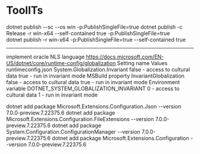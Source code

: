# ToolITs

dotnet publish --sc --os win -p:PublishSingleFile=true
dotnet publish -c Release -r win-x64 --self-contained true -p:PublishSingleFile=true  
dotnet publish -r win-x64 -p:PublishSingleFile=true --self-contained true


---
implement oracle NLS language
https://docs.microsoft.com/EN-US/dotnet/core/runtime-config/globalization
Setting name	Values
runtimeconfig.json	System.Globalization.Invariant	false - access to cultural data
true - run in invariant mode
MSBuild property	InvariantGlobalization	false - access to cultural data
true - run in invariant mode
Environment variable	DOTNET_SYSTEM_GLOBALIZATION_INVARIANT	0 - access to cultural data
1 - run in invariant mode

dotnet add package Microsoft.Extensions.Configuration.Json --version 7.0.0-preview.7.22375.6
dotnet add package Microsoft.Extensions.Configuration.FileExtensions --version 7.0.0-preview.7.22375.6
dotnet add package System.Configuration.ConfigurationManager --version 7.0.0-preview.7.22375.6
dotnet add package Microsoft.Extensions.Configuration --version 7.0.0-preview.7.22375.6